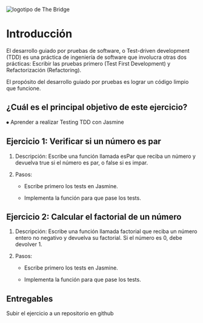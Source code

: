 ![logotipo de The Bridge](https://user-images.githubusercontent.com/27650532/77754601-e8365180-702b-11ea-8bed-5bc14a43f869.png "logotipo de The Bridge")

# Introducción

El desarrollo guiado por pruebas de software, o Test-driven development (TDD) es una práctica de ingeniería de software que involucra otras dos prácticas: Escribir las pruebas primero (Test First Development) y Refactorización (Refactoring).

El propósito del desarrollo guiado por pruebas es lograr un código limpio que funcione.

## ¿Cuál es el principal objetivo de este ejercicio?

⦁ Aprender a realizar Testing TDD con Jasmine

## Ejercicio 1: Verificar si un número es par

1. Descripción: Escribe una función llamada esPar que reciba un número y devuelva true si el número es par, o false si es impar.

2. Pasos:

   - Escribe primero los tests en Jasmine.

   - Implementa la función para que pase los tests.

## Ejercicio 2: Calcular el factorial de un número

1. Descripción: Escribe una función llamada factorial que reciba un número entero no negativo y devuelva su factorial. Si el número es 0, debe devolver 1.

2. Pasos:

   - Escribe primero los tests en Jasmine.

   - Implementa la función para que pase los tests.

## Entregables

Subir el ejercicio a un repositorio en github
